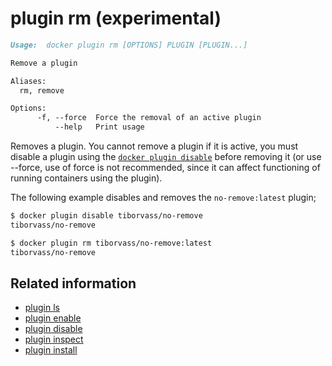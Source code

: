 <!--[metadata]>
+++
title = "plugin rm"
description = "the plugin rm command description and usage"
keywords = ["plugin, rm"]
advisory = "experimental"
[menu.main]
parent = "smn_cli"
+++
<![end-metadata]-->

# plugin rm (experimental)

```markdown
Usage:  docker plugin rm [OPTIONS] PLUGIN [PLUGIN...]

Remove a plugin

Aliases:
  rm, remove

Options:
      -f, --force  Force the removal of an active plugin
          --help   Print usage
```

Removes a plugin. You cannot remove a plugin if it is active, you must disable
a plugin using the [`docker plugin disable`](plugin_disable.md) before removing
it (or use --force, use of force is not recommended, since it can affect
functioning of running containers using the plugin).

The following example disables and removes the `no-remove:latest` plugin;

```bash
$ docker plugin disable tiborvass/no-remove
tiborvass/no-remove

$ docker plugin rm tiborvass/no-remove:latest
tiborvass/no-remove
```

## Related information

* [plugin ls](plugin_ls.md)
* [plugin enable](plugin_enable.md)
* [plugin disable](plugin_disable.md)
* [plugin inspect](plugin_inspect.md)
* [plugin install](plugin_install.md)
